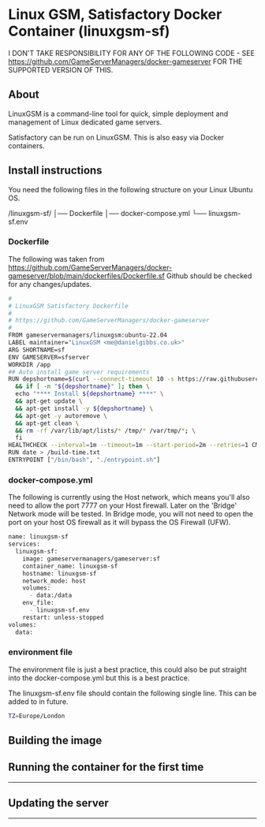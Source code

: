 
# Linux GSM, Satisfactory Docker Container (linuxgsm-sf)

I DON'T TAKE RESPONSIBILITY FOR ANY OF THE FOLLOWING CODE - SEE https://github.com/GameServerManagers/docker-gameserver FOR THE SUPPORTED VERSION OF THIS.

## About
LinuxGSM is a command-line tool for quick, simple deployment and management of Linux dedicated game servers. 

Satisfactory can be run on LinuxGSM. This is also easy via Docker containers.

## Install instructions

You need the following files in the following structure on your Linux Ubuntu OS.

/linuxgsm-sf/
│── Dockerfile
│── docker-compose.yml
└── linuxgsm-sf.env

### Dockerfile

The following was taken from https://github.com/GameServerManagers/docker-gameserver/blob/main/dockerfiles/Dockerfile.sf
Github should be checked for any changes/updates.

```bash
#
# LinuxGSM Satisfactory Dockerfile
#
# https://github.com/GameServerManagers/docker-gameserver
#
FROM gameservermanagers/linuxgsm:ubuntu-22.04
LABEL maintainer="LinuxGSM <me@danielgibbs.co.uk>"
ARG SHORTNAME=sf
ENV GAMESERVER=sfserver
WORKDIR /app
## Auto install game server requirements
RUN depshortname=$(curl --connect-timeout 10 -s https://raw.githubusercontent.com/GameServerManagers/LinuxGSM/master/lgsm/data/ubuntu-22.04.csv |awk -v shortname="sf" -F, '$1==shortname {$1=""; print $0}') \
  && if [ -n "${depshortname}" ]; then \
  echo "**** Install ${depshortname} ****" \
  && apt-get update \
  && apt-get install -y ${depshortname} \
  && apt-get -y autoremove \
  && apt-get clean \
  && rm -rf /var/lib/apt/lists/* /tmp/* /var/tmp/*; \
  fi
HEALTHCHECK --interval=1m --timeout=1m --start-period=2m --retries=1 CMD /app/entrypoint-healthcheck.sh || exit 1
RUN date > /build-time.txt
ENTRYPOINT ["/bin/bash", "./entrypoint.sh"]
```

### docker-compose.yml

The following is currently using the Host network, which means you'll also need to allow the port 7777 on your Host firewall. Later on the 'Bridge' Network mode will be tested. In Bridge mode, you will not need to open the port on your host OS firewall as it will bypass the OS Firewall (UFW).

```bash
name: linuxgsm-sf
services:
  linuxgsm-sf:
    image: gameservermanagers/gameserver:sf
    container_name: linuxgsm-sf
    hostname: linuxgsm-sf
    network_mode: host
    volumes:
      - data:/data
    env_file:
      - linuxgsm-sf.env
    restart: unless-stopped
volumes:
  data:
```

### environment file

The environment file is just a best practice, this could also be put straight into the docker-compose.yml but this is a best practice.

The linuxgsm-sf.env file should contain the following single line. This can be added to in future.

```bash
TZ=Europe/London
```

## Building the image


## Running the container for the first time

---

## Updating the server

---

## 
